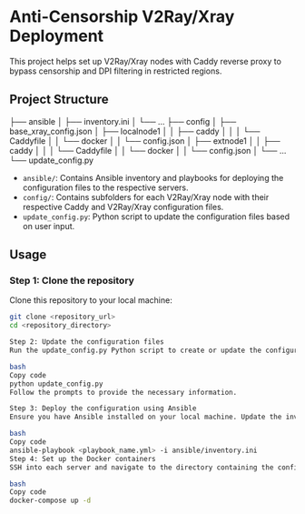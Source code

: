 # Anti-Censorship V2Ray/Xray Deployment

This project helps set up V2Ray/Xray nodes with Caddy reverse proxy to bypass censorship and DPI filtering in restricted regions.

## Project Structure

├── ansible
│ ├── inventory.ini
│ └── ...
├── config
│ ├── base_xray_config.json
│ ├── localnode1
│ │ ├── caddy
│ │ │ └── Caddyfile
│ │ └── docker
│ │ └── config.json
│ ├── extnode1
│ │ ├── caddy
│ │ │ └── Caddyfile
│ │ └── docker
│ │ └── config.json
│ └── ...
└── update_config.py

- `ansible/`: Contains Ansible inventory and playbooks for deploying the configuration files to the respective servers.
- `config/`: Contains subfolders for each V2Ray/Xray node with their respective Caddy and V2Ray/Xray configuration files.
- `update_config.py`: Python script to update the configuration files based on user input.

## Usage

### Step 1: Clone the repository

Clone this repository to your local machine:

```bash
git clone <repository_url>
cd <repository_directory>

Step 2: Update the configuration files
Run the update_config.py Python script to create or update the configuration files for a V2Ray/Xray node:

bash
Copy code
python update_config.py
Follow the prompts to provide the necessary information.

Step 3: Deploy the configuration using Ansible
Ensure you have Ansible installed on your local machine. Update the inventory.ini file in the ansible/ folder with the server names and IP addresses. Run the Ansible playbooks to deploy the configuration files to the respective servers:

bash
Copy code
ansible-playbook <playbook_name.yml> -i ansible/inventory.ini
Step 4: Set up the Docker containers
SSH into each server and navigate to the directory containing the configuration files. Use Docker Compose or Docker Swarm to set up the containers on each server:

bash
Copy code
docker-compose up -d
```

